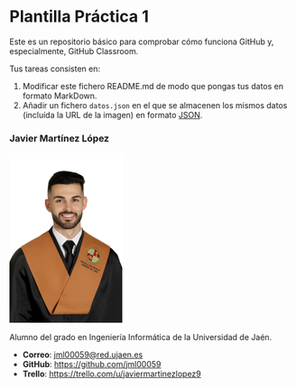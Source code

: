 # Plantilla Práctica 1
Este es un repositorio básico para comprobar cómo funciona GitHub y, especialmente, GitHub Classroom.

Tus tareas consisten en:
1) Modificar este fichero README.md de modo que pongas tus datos en formato MarkDown.
2) Añadir un fichero <code>datos.json</code> en el que se almacenen los mismos datos (incluída la URL de la imagen) en formato [JSON](https://es.wikipedia.org/wiki/JSON).

### Javier Martínez López
<img src='/imagen.jpg' width='200px'>

Alumno del grado en Ingeniería Informática de la Universidad de Jaén.
* **Correo**: jml00059@red.ujaen.es
* **GitHub**: https://github.com/jml00059
* **Trello**: https://trello.com/u/javiermartinezlopez9

